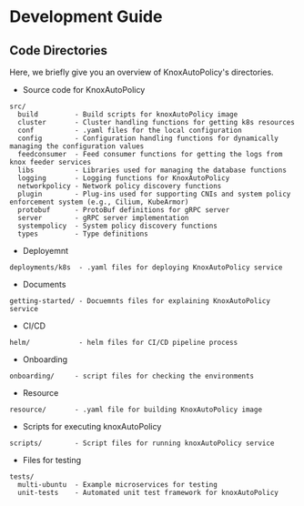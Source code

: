 # Development Guide

## Code Directories

Here, we briefly give you an overview of KnoxAutoPolicy's directories.

* Source code for KnoxAutoPolicy
```
src/
  build         - Build scripts for knoxAutoPolicy image
  cluster       - Cluster handling functions for getting k8s resources
  conf          - .yaml files for the local configuration
  config        - Configuration handling functions for dynamically managing the configuration values
  feedconsumer  - Feed consumer functions for getting the logs from knox feeder services
  libs          - Libraries used for managing the database functions
  logging       - Logging functions for KnoxAutoPolicy
  networkpolicy - Network policy discovery functions
  plugin        - Plug-ins used for supporting CNIs and system policy enforcement system (e.g., Cilium, KubeArmor)
  protobuf      - ProtoBuf definitions for gRPC server
  server        - gRPC server implementation
  systempolicy  - System policy discovery functions
  types         - Type definitions
```

* Deployemnt
```
deployments/k8s  - .yaml files for deploying KnoxAutoPolicy service
```

* Documents
```
getting-started/ - Docuemnts files for explaining KnoxAutoPolicy service
```

* CI/CD
```
helm/            - helm files for CI/CD pipeline process
```

* Onboarding
```
onboarding/     - script files for checking the environments
```

* Resource
```
resource/       - .yaml file for building KnoxAutoPolicy image
```

* Scripts for executing knoxAutoPolicy
```
scripts/        - Script files for running knoxAutoPolicy service
```

* Files for testing
```
tests/
  multi-ubuntu  - Example microservices for testing
  unit-tests    - Automated unit test framework for knoxAutoPolicy
```
